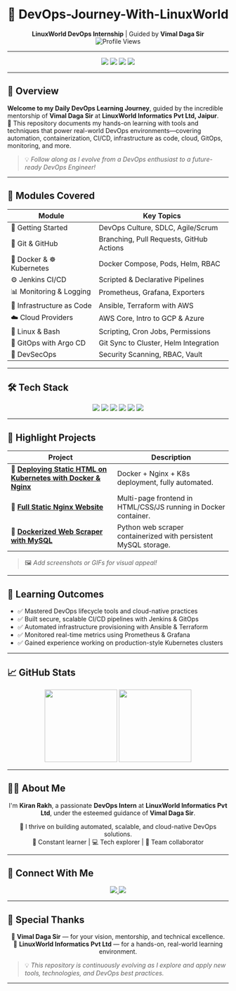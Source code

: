 <h1 align="center">🚀 DevOps-Journey-With-LinuxWorld</h1>

<p align="center">
  <strong>LinuxWorld DevOps Internship</strong> | Guided by <strong>Vimal Daga Sir</strong><br/>
  <img src="https://komarev.com/ghpvc/?username=Kiranrakh&style=for-the-badge" alt="Profile Views" />
</p>

---

<p align="center">
  <img src="https://img.shields.io/badge/LinuxWorld-Tech%20Intern-blue?style=for-the-badge&logo=linux" />
  <img src="https://img.shields.io/github/last-commit/Kiranrakh/LW-DevOps-Learning-Daily?style=for-the-badge&color=green" />
  <img src="https://img.shields.io/github/stars/Kiranrakh/LW-DevOps-Learning-Daily?style=for-the-badge" />
  <img src="https://img.shields.io/badge/DevOps%20Journey-Exploring%20with%20LinuxWorld-blue?style=for-the-badge&logo=dev.to" />
</p>

---

## 📖 Overview

**Welcome to my Daily DevOps Learning Journey**, guided by the incredible mentorship of **Vimal Daga Sir** at **LinuxWorld Informatics Pvt Ltd, Jaipur**.  
🚀 This repository documents my hands-on learning with tools and techniques that power real-world DevOps environments—covering automation, containerization, CI/CD, infrastructure as code, cloud, GitOps, monitoring, and more.

> 💡 *Follow along as I evolve from a DevOps enthusiast to a future-ready DevOps Engineer!*

---

## 🧭 Modules Covered

| Module                        | Key Topics                             |
|------------------------------|----------------------------------------|
| 🏁 Getting Started            | DevOps Culture, SDLC, Agile/Scrum      |
| 🔗 Git & GitHub               | Branching, Pull Requests, GitHub Actions |
| 🐳 Docker & ☸ Kubernetes      | Docker Compose, Pods, Helm, RBAC       |
| ⚙️ Jenkins CI/CD              | Scripted & Declarative Pipelines        |
| 📊 Monitoring & Logging       | Prometheus, Grafana, Exporters         |
| 🧱 Infrastructure as Code     | Ansible, Terraform with AWS            |
| ☁️ Cloud Providers            | AWS Core, Intro to GCP & Azure         |
| 🐧 Linux & Bash               | Scripting, Cron Jobs, Permissions      |
| 🔁 GitOps with Argo CD        | Git Sync to Cluster, Helm Integration  |
| 🔐 DevSecOps                  | Security Scanning, RBAC, Vault         |

---

## 🛠️ Tech Stack

<p align="center">
  <img src="https://img.shields.io/badge/Docker-2496ED?style=for-the-badge&logo=docker&logoColor=white"/>
  <img src="https://img.shields.io/badge/Kubernetes-326CE5?style=for-the-badge&logo=kubernetes&logoColor=white"/>
  <img src="https://img.shields.io/badge/AWS-FF9900?style=for-the-badge&logo=amazonaws&logoColor=white"/>
  <img src="https://img.shields.io/badge/Terraform-623CE4?style=for-the-badge&logo=terraform&logoColor=white"/>
  <img src="https://img.shields.io/badge/Ansible-EE0000?style=for-the-badge&logo=ansible&logoColor=white"/>
  <img src="https://img.shields.io/badge/Jenkins-D24939?style=for-the-badge&logo=jenkins&logoColor=white"/>
</p>

---

## 🚀 Highlight Projects

| Project | Description |
|--------|-------------|
| 🔸 [**Deploying Static HTML on Kubernetes with Docker & Nginx**](#) | Docker + Nginx + K8s deployment, fully automated. |
| 🔸 [**Full Static Nginx Website**](#) | Multi-page frontend in HTML/CSS/JS running in Docker container. |
| 🔸 [**Dockerized Web Scraper with MySQL**](#) | Python web scraper containerized with persistent MySQL storage. |

> 🖼️ *Add screenshots or GIFs for visual appeal!*

---

## 🎯 Learning Outcomes

- ✅ Mastered DevOps lifecycle tools and cloud-native practices  
- ✅ Built secure, scalable CI/CD pipelines with Jenkins & GitOps  
- ✅ Automated infrastructure provisioning with Ansible & Terraform  
- ✅ Monitored real-time metrics using Prometheus & Grafana  
- ✅ Gained experience working on production-style Kubernetes clusters

---

## 📈 GitHub Stats

<p align="center">
  <img src="https://github-readme-stats.vercel.app/api?username=Kiranrakh&show_icons=true&theme=tokyonight&count_private=true" height="165" />
  <img src="https://github-readme-stats.vercel.app/api/top-langs/?username=Kiranrakh&layout=compact&theme=tokyonight" height="165" />
</p>

---

## 🙋‍♂️ About Me

<p align="center">
  I'm <strong>Kiran Rakh</strong>, a passionate <strong>DevOps Intern</strong> at <strong>LinuxWorld Informatics Pvt Ltd</strong>, under the esteemed guidance of <strong>Vimal Daga Sir</strong>.
</p>

<p align="center">
  🚀 I thrive on building automated, scalable, and cloud-native DevOps solutions.<br/>
  🧠 Constant learner | 💻 Tech explorer | 🤝 Team collaborator
</p>

---

## 📡 Connect With Me

<p align="center">
  <a href="https://www.linkedin.com/in/kiran-rakh-b644b6248/">
    <img src="https://img.shields.io/badge/LinkedIn-Kiran%20Rakh-blue?style=for-the-badge&logo=linkedin"/>
  </a>
  <a href="https://github.com/Kiranrakh">
    <img src="https://img.shields.io/badge/GitHub-Kiranrakh-black?style=for-the-badge&logo=github"/>
  </a>
</p>

---

## 🙏 Special Thanks

<p align="center">
  🧠 <strong>Vimal Daga Sir</strong> — for your vision, mentorship, and technical excellence. <br/>
  🏢 <strong>LinuxWorld Informatics Pvt Ltd</strong> — for a hands-on, real-world learning environment.
</p>

> 💡 *This repository is continuously evolving as I explore and apply new tools, technologies, and DevOps best practices.*

---
